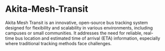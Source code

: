 # Akita-Mesh-Transit
Akita Mesh Transit is an innovative, open-source bus tracking system designed for flexibility and scalability in various environments, including campuses or small communities. It addresses the need for reliable, real-time bus location and estimated time of arrival (ETA) information, especially where traditional tracking methods face challenges. 
